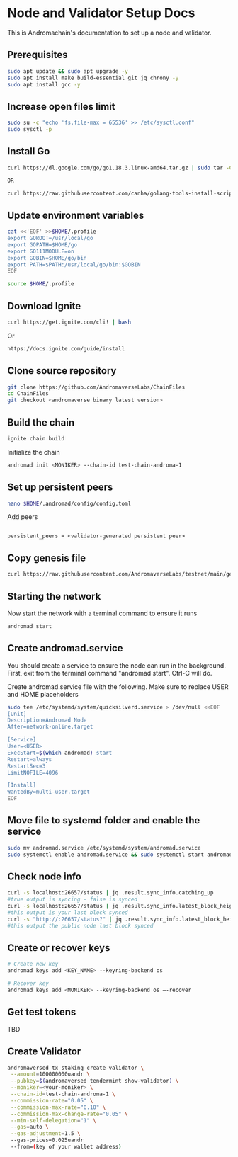 # Node and Validator Setup Docs

This is Andromachain's documentation to set up a node and validator.

## Prerequisites

```bash
sudo apt update && sudo apt upgrade -y
sudo apt install make build-essential git jq chrony -y
sudo apt install gcc -y
```

## Increase open files limit

```bash
sudo su -c "echo 'fs.file-max = 65536' >> /etc/sysctl.conf"
sudo sysctl -p
```

## Install Go

```bash
curl https://dl.google.com/go/go1.18.3.linux-amd64.tar.gz | sudo tar -C/usr/local -zxvf

OR

curl https://raw.githubusercontent.com/canha/golang-tools-install-script/master/goinstall.sh | bash
```

## Update environment variables

```bash
cat <<'EOF' >>$HOME/.profile
export GOROOT=/usr/local/go
export GOPATH=$HOME/go
export GO111MODULE=on
export GOBIN=$HOME/go/bin
export PATH=$PATH:/usr/local/go/bin:$GOBIN
EOF
```

```bash
source $HOME/.profile
```

## Download Ignite

```bash
curl https://get.ignite.com/cli! | bash
```

Or

```bash
https://docs.ignite.com/guide/install
```

## Clone source repository

```bash
git clone https://github.com/AndromaverseLabs/ChainFiles
cd ChainFiles
git checkout <andromaverse binary latest version>
```

## Build the chain

```bash
ignite chain build
```

Initialize the chain

```bash
andromad init <MONIKER> --chain-id test-chain-androma-1
```

## Set up persistent peers

```bash
nano $HOME/.andromad/config/config.toml
```

Add peers

```

persistent_peers = <validator-generated persistent peer>
```

## Copy genesis file

```bash
curl https://raw.githubusercontent.com/AndromaverseLabs/testnet/main/genesis.json > ~/.andromad/config/genesis.json
```

## Starting the network

Now start the network with a terminal command to ensure it runs

```bash
andromad start
```

## Create andromad.service

You should create a service to ensure the node can run in the background. First, exit from the terminal command "andromad start". Ctrl-C will do.

Create andromad.service file with the following. Make sure to replace USER and HOME placeholders

```bash
sudo tee /etc/systemd/system/quicksilverd.service > /dev/null <<EOF  
[Unit]
Description=Andromad Node
After=network-online.target

[Service]
User=<USER>
ExecStart=$(which andromad) start
Restart=always
RestartSec=3
LimitNOFILE=4096

[Install]
WantedBy=multi-user.target
EOF
```

## Move file to systemd folder and enable the service

```bash
sudo mv andromad.service /etc/systemd/system/andromad.service
sudo systemctl enable andromad.service && sudo systemctl start andromad.service
```

## Check node info

```bash
curl -s localhost:26657/status | jq .result.sync_info.catching_up
#true output is syncing - false is synced
curl -s localhost:26657/status | jq .result.sync_info.latest_block_height
#this output is your last block synced
curl -s "http://:26657/status?" | jq .result.sync_info.latest_block_height
#this output the public node last block synced
```

## Create or recover keys

```bash
# Create new key
andromad keys add <KEY_NAME> --keyring-backend os
```

```bash
# Recover key
andromad keys add <MONIKER> --keyring-backend os —-recover
```

## Get test tokens

TBD

## Create Validator

```bash
andromaversed tx staking create-validator \
 --amount=100000000uandr \
 --pubkey=$(andromaversed tendermint show-validator) \
 --moniker=<your-moniker> \
 --chain-id=test-chain-androma-1 \
 --commission-rate="0.05" \
 --commission-max-rate="0.10" \
 --commission-max-change-rate="0.05" \
 --min-self-delegation="1" \
 --gas=auto \
 --gas-adjustment=1.5 \ 
 --gas-prices=0.025uandr
 --from=(key of your wallet address)
```
